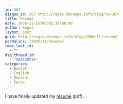 ```yaml
---
id: 367
disqus_id: 367 http://regis.decamps.info/blog/?p=367
title: Résumé
date: 2006-11-16T00:02:38+00:00
author: Régis
layout: post
guid: http://regis.decamps.info/blog/2006/11/resume/
permalink: /2006/11/resume/
tmac_last_id:
  - ""
dsq_thread_id:
  - "564528910"
categories:
  - Boulot
  - English
  - Général
  - Perso
---
```

I have finally updated my [résumé](http://regis.decamps.info/cv/cv-en.pdf) (pdf).
